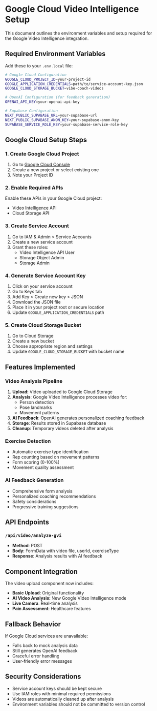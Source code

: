 # Google Cloud Video Intelligence Setup

This document outlines the environment variables and setup required for the Google Video Intelligence integration.

## Required Environment Variables

Add these to your `.env.local` file:

```bash
# Google Cloud Configuration
GOOGLE_CLOUD_PROJECT_ID=your-project-id
GOOGLE_APPLICATION_CREDENTIALS=path/to/service-account-key.json
GOOGLE_CLOUD_STORAGE_BUCKET=vibe-coach-videos

# OpenAI Configuration (for feedback generation)
OPENAI_API_KEY=your-openai-api-key

# Supabase Configuration
NEXT_PUBLIC_SUPABASE_URL=your-supabase-url
NEXT_PUBLIC_SUPABASE_ANON_KEY=your-supabase-anon-key
SUPABASE_SERVICE_ROLE_KEY=your-supabase-service-role-key
```

## Google Cloud Setup Steps

### 1. Create Google Cloud Project
1. Go to [Google Cloud Console](https://console.cloud.google.com/)
2. Create a new project or select existing one
3. Note your Project ID

### 2. Enable Required APIs
Enable these APIs in your Google Cloud project:
- Video Intelligence API
- Cloud Storage API

### 3. Create Service Account
1. Go to IAM & Admin > Service Accounts
2. Create a new service account
3. Grant these roles:
   - Video Intelligence API User
   - Storage Object Admin
   - Storage Admin

### 4. Generate Service Account Key
1. Click on your service account
2. Go to Keys tab
3. Add Key > Create new key > JSON
4. Download the JSON file
5. Place it in your project root or secure location
6. Update `GOOGLE_APPLICATION_CREDENTIALS` path

### 5. Create Cloud Storage Bucket
1. Go to Cloud Storage
2. Create a new bucket
3. Choose appropriate region and settings
4. Update `GOOGLE_CLOUD_STORAGE_BUCKET` with bucket name

## Features Implemented

### Video Analysis Pipeline
1. **Upload**: Video uploaded to Google Cloud Storage
2. **Analysis**: Google Video Intelligence processes video for:
   - Person detection
   - Pose landmarks
   - Movement patterns
3. **AI Feedback**: OpenAI generates personalized coaching feedback
4. **Storage**: Results stored in Supabase database
5. **Cleanup**: Temporary videos deleted after analysis

### Exercise Detection
- Automatic exercise type identification
- Rep counting based on movement patterns
- Form scoring (0-100%)
- Movement quality assessment

### AI Feedback Generation
- Comprehensive form analysis
- Personalized coaching recommendations
- Safety considerations
- Progressive training suggestions

## API Endpoints

### `/api/video/analyze-gvi`
- **Method**: POST
- **Body**: FormData with video file, userId, exerciseType
- **Response**: Analysis results with AI feedback

## Component Integration

The video upload component now includes:
- **Basic Upload**: Original functionality
- **AI Video Analysis**: New Google Video Intelligence mode
- **Live Camera**: Real-time analysis
- **Pain Assessment**: Healthcare features

## Fallback Behavior

If Google Cloud services are unavailable:
- Falls back to mock analysis data
- Still generates OpenAI feedback
- Graceful error handling
- User-friendly error messages

## Security Considerations

- Service account keys should be kept secure
- Use IAM roles with minimal required permissions
- Videos are automatically cleaned up after analysis
- Environment variables should not be committed to version control
